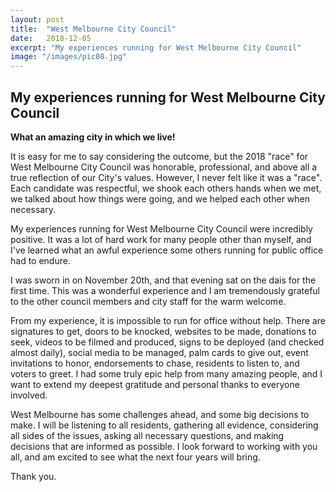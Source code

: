 ```yaml
---
layout: post
title:  "West Melbourne City Council"
date:   2018-12-05
excerpt: "My experiences running for West Melbourne City Council"
image: "/images/pic08.jpg"
---
```


## My experiences running for West Melbourne City Council
<p>
<b>What an amazing city in which we live!</b>
</p>
<p>
It is easy for me to say considering the outcome, but the 2018 "race" for West Melbourne City Council was honorable, professional, and above all a true reflection of our City's values. However, I never felt like it was a "race". Each candidate was respectful, we shook each others hands when we met, we talked about how things were going, and we helped each other when necessary.
</p>
<p>
My experiences running for West Melbourne City Council were incredibly positive. It was a lot of hard work for many people other than myself, and I've learned what an awful experience some others running for public office had to endure.
</p>
<p>
I was sworn in on November 20th, and that evening sat on the dais for the first time. This was a wonderful experience and I am tremendously grateful to the other council members and city staff for the warm welcome.
</p>
<p>
From my experience, it is impossible to run for office without help. There are signatures to get, doors to be knocked, websites to be made, donations to seek, videos to be filmed and produced, signs to be deployed (and checked almost daily), social media to be managed, palm cards to give out, event invitations to honor, endorsements to chase, residents to listen to, and voters to greet. I had some truly epic help from many amazing people, and I want to extend my deepest gratitude and personal thanks to everyone involved.
</p>
<p>
West Melbourne has some challenges ahead, and some big decisions to make. I will be listening to all residents, gathering all evidence, considering all sides of the issues, asking all necessary questions, and making decisions that are informed as possible. I look forward to working with you all, and am excited to see what the next four years will bring.
</p>
<p>Thank you.</p>
